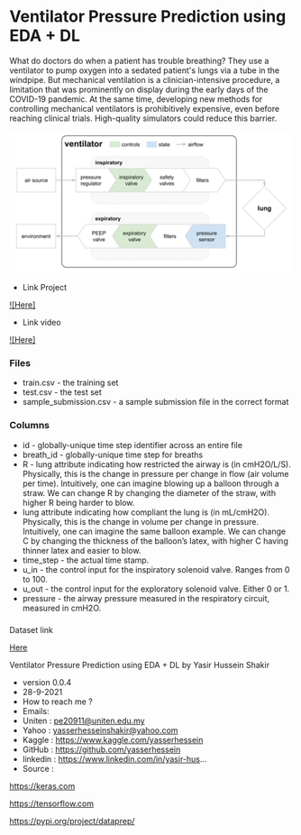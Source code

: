 # Ventilator Pressure Prediction using EDA + DL




What do doctors do when a patient has trouble breathing? They use a ventilator to pump oxygen into a sedated patient's lungs via a tube in the windpipe. But mechanical ventilation is a clinician-intensive procedure, a limitation that was prominently on display during the early days of the COVID-19 pandemic. At the same time, developing new methods for controlling mechanical ventilators is prohibitively expensive, even before reaching clinical trials. High-quality simulators could reduce this barrier.

<img src="https://raw.githubusercontent.com/google/deluca-lung/main/assets/2020-10-02%20Ventilator%20diagram.svg" width="600px">

* Link Project

[![Here]](https://www.kaggle.com/yasserhessein/ventilator-pressure-prediction-using-eda-dl)


* Link video

[![Here]](https://www.youtube.com/watch?v=jNL8Iyhvx3o)

### Files
* train.csv - the training set
* test.csv - the test set
* sample_submission.csv - a sample submission file in the correct format


### Columns
* id - globally-unique time step identifier across an entire file
* breath_id - globally-unique time step for breaths
* R - lung attribute indicating how restricted the airway is (in cmH2O/L/S). Physically, this is the change in pressure per change in flow (air volume per time). Intuitively, one can imagine blowing up a balloon through a straw. We can change R by changing the diameter of the straw, with higher R being harder to blow.
* lung attribute indicating how compliant the lung is (in mL/cmH2O). Physically, this is the change in volume per change in pressure. Intuitively, one can imagine the same balloon example. We can change C by changing the thickness of the balloon’s latex, with higher C having thinner latex and easier to blow.
* time_step - the actual time stamp.
* u_in - the control input for the inspiratory solenoid valve. Ranges from 0 to 100.
* u_out - the control input for the exploratory solenoid valve. Either 0 or 1.
* pressure - the airway pressure measured in the respiratory circuit, measured in cmH2O.

### 
Dataset link 

[Here](https://www.kaggle.com/c/ventilator-pressure-prediction/overview)


Ventilator Pressure Prediction using EDA + DL by Yasir Hussein Shakir


* version 0.0.4
* 28-9-2021
* How to reach me ?
* Emails:
* Uniten : pe20911@uniten.edu.my
* Yahoo : yasserhesseinshakir@yahoo.com
* Kaggle : https://www.kaggle.com/yasserhessein
* GitHub : https://github.com/yasserhessein
* linkedin : https://www.linkedin.com/in/yasir-hus...
* Source :

 https://keras.com
 
 https://tensorflow.com
 
 https://pypi.org/project/dataprep/

